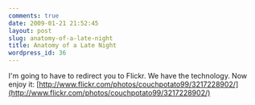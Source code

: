 ```yaml
---
comments: true
date: 2009-01-21 21:52:45
layout: post
slug: anatomy-of-a-late-night
title: Anatomy of a Late Night
wordpress_id: 36
---
```


I'm going to have to redirect you to Flickr. We have the technology. Now enjoy it: [http://www.flickr.com/photos/couchpotato99/3217228902/](http://www.flickr.com/photos/couchpotato99/3217228902/)
